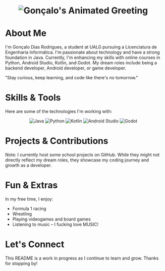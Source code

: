 <!-- Animated Header -->
<h1 align="center">
  <img src="https://readme-typing-svg.herokuapp.com/?font=Fira+Code&size=27&pause=1000&color=F70000&center=true&vCenter=true&lines=Gonçalo+Dias+Rodrigues;Welcome+to+my+GitHub!" alt="Gonçalo's Animated Greeting">
</h1>

# About Me

I'm Gonçalo Dias Rodrigues, a student at UALG pursuing a Licenciatura de Engenharia Informática.
I'm passionate about technology and have a strong foundation in Java. Currently, I'm enhancing my skills with online courses in Python, Android Studio, Kotlin, and Godot. My dream roles include being a backend developer, Android developer, or game developer.

"Stay curious, keep learning, and code like there's no tomorrow."

# Skills & Tools

Here are some of the technologies I'm working with:

<p align="center">
  <!-- Example badges; feel free to update with your favorite tools -->
  <img src="https://img.shields.io/badge/Java-ED8B00?style=for-the-badge&logo=java&logoColor=white" alt="Java">
  <img src="https://img.shields.io/badge/Python-3776AB?style=for-the-badge&logo=python&logoColor=white" alt="Python">
  <img src="https://img.shields.io/badge/Kotlin-7F52FF?style=for-the-badge&logo=kotlin&logoColor=white" alt="Kotlin">
  <img src="https://img.shields.io/badge/Android%20Studio-3DDC84?style=for-the-badge&logo=android-studio&logoColor=white" alt="Android Studio">
  <img src="https://img.shields.io/badge/Godot-478CBF?style=for-the-badge&logo=godotengine&logoColor=white" alt="Godot">
</p>

# Projects & Contributions

Note: I currently host some school projects on GitHub. While they might not directly reflect my dream roles, they showcase my coding journey and growth as a developer.

# Fun & Extras

In my free time, I enjoy:

- Formula 1 racing
- Wrestling
- Playing videogames and board games
- Listening to music – I fucking love MUSIC!

# Let's Connect
This README is a work in progress as I continue to learn and grow. Thanks for stopping by!
